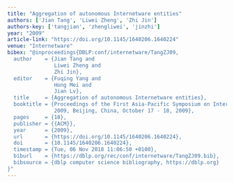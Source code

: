 ```yaml
---
title: "Aggregation of autonomous Internetware entities"
authors: ['Jian Tang', 'Liwei Zheng', 'Zhi Jin']
authors-key: ['tangjian', 'zhengliwei', 'jinzhi']
year: "2009"
article-link: "https://doi.org/10.1145/1640206.1640224"
venue: "Internetware"
bibex: "@inproceedings{DBLP:conf/internetware/TangZJ09,
  author    = {Jian Tang and
               Liwei Zheng and
               Zhi Jin},
  editor    = {Fuqing Yang and
               Hong Mei and
               Jian Lv},
  title     = {Aggregation of autonomous Internetware entities},
  booktitle = {Proceedings of the First Asia-Pacific Symposium on Internetware, Internetware
               2009, Beijing, China, October 17 - 18, 2009},
  pages     = {18},
  publisher = {{ACM}},
  year      = {2009},
  url       = {https://doi.org/10.1145/1640206.1640224},
  doi       = {10.1145/1640206.1640224},
  timestamp = {Tue, 06 Nov 2018 11:06:50 +0100},
  biburl    = {https://dblp.org/rec/conf/internetware/TangZJ09.bib},
  bibsource = {dblp computer science bibliography, https://dblp.org}
}"
---
```

